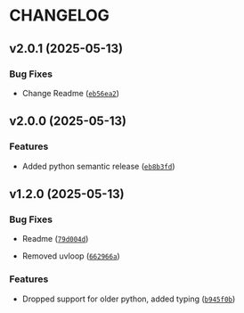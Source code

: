 # CHANGELOG


## v2.0.1 (2025-05-13)

### Bug Fixes

- Change Readme
  ([`eb56ea2`](https://github.com/jhnnsrs/koil/commit/eb56ea2d372706f5bface613a3f803f4c0ff47de))


## v2.0.0 (2025-05-13)

### Features

- Added python semantic release
  ([`eb8b3fd`](https://github.com/jhnnsrs/koil/commit/eb8b3fd62668d55262746ee9f7ea005a32adce25))


## v1.2.0 (2025-05-13)

### Bug Fixes

- Readme
  ([`79d004d`](https://github.com/jhnnsrs/koil/commit/79d004d876f708eb4947b5122fb15bc333d2fbec))

- Removed uvloop
  ([`662966a`](https://github.com/jhnnsrs/koil/commit/662966afabb4254f054eda4c9866de11d4878278))

### Features

- Dropped support for older python, added typing
  ([`b945f0b`](https://github.com/jhnnsrs/koil/commit/b945f0b6728967310482696155236115a98536fa))
